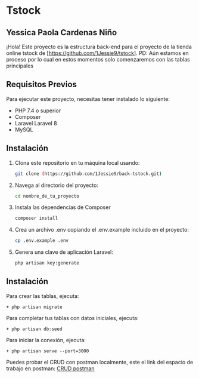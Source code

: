# Tstock
## Yessica Paola Cardenas Niño

¡Hola! Este proyecto es la estructura back-end para el proyecto de la tienda online tstock de [https://github.com/1Jessie9/tstock].
PD: Aún estamos en proceso por lo cual en estos momentos solo comenzaremos con las tablas principales

## Requisitos Previos

Para ejecutar este proyecto, necesitas tener instalado lo siguiente:

- PHP 7.4 o superior
- Composer
- Laravel Laravel 8
- MySQL

## Instalación

1. Clona este repositorio en tu máquina local usando:
   ```sh
   git clone (https://github.com/1Jessie9/back-tstock.git)
   
2. Navega al directorio del proyecto:
      ```sh
   cd nombre_de_tu_proyecto
3. Instala las dependencias de Composer
      ```sh
   composer install

4. Crea un archivo .env copiando el .env.example incluido en el proyecto:
      ```sh
      cp .env.example .env
5. Genera una clave de aplicación Laravel:
      ```sh
    php artisan key:generate

## Instalación
Para crear las tablas, ejecuta:

    + php artisan migrate

Para completar tus tablas con datos iniciales, ejecuta:

    + php artisan db:seed

Para iniciar la conexión, ejecuta:

    + php artisan serve --port=3000

Puedes probar el CRUD con postman localmente, este el link del espacio de trabajo en postman:
[CRUD postman](https://www.postman.com/technical-specialist-85665808/workspace/back-stock/collection/33528189-78a94dbc-3f74-4a29-8a8b-5c82aea13be4)

